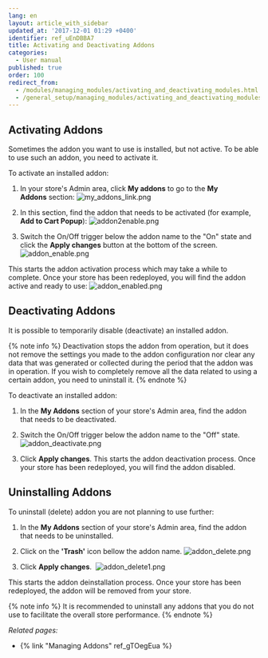 ```yaml
---
lang: en
layout: article_with_sidebar
updated_at: '2017-12-01 01:29 +0400'
identifier: ref_uEnDBBA7
title: Activating and Deactivating Addons
categories:
  - User manual
published: true
order: 100
redirect_from:
  - /modules/managing_modules/activating_and_deactivating_modules.html
  - /general_setup/managing_modules/activating_and_deactivating_modules.html
---
```

## Activating Addons

Sometimes the addon you want to use is installed, but not active. To be able to use such an addon, you need to activate it. 

To activate an installed addon:

1.  In your store's Admin area, click **My addons** to go to the **My Addons** section:
    ![my_addons_link.png]({{site.baseurl}}/attachments/ref_uEnDBBA7/my_addons_link.png)

2.  In this section, find the addon that needs to be activated (for example, **Add to Cart Popup**):
    ![addon2enable.png]({{site.baseurl}}/attachments/ref_uEnDBBA7/addon2enable.png)

3.  Switch the On/Off trigger below the addon name to the "On" state and click the **Apply changes** button at the bottom of the screen. 
    ![addon_enable.png]({{site.baseurl}}/attachments/ref_uEnDBBA7/addon_enable.png)

This starts the addon activation process which may take a while to complete. Once your store has been redeployed, you will find the addon active and ready to use:
    ![addon_enabled.png]({{site.baseurl}}/attachments/ref_uEnDBBA7/addon_enabled.png)
    

## Deactivating Addons

It is possible to temporarily disable (deactivate) an installed addon.

{% note info %}
Deactivation stops the addon from operation, but it does not remove the settings you made to the addon configuration nor clear any data that was generated or collected during the period that the addon was in operation. If you wish to completely remove all the data related to using a certain addon, you need to uninstall it.
{% endnote %}

To deactivate an installed addon:

1.  In the **My Addons** section of your store's Admin area, find the addon that needs to be deactivated.

2.  Switch the On/Off trigger below the addon name to the "Off" state.
    ![addon_deactivate.png]({{site.baseurl}}/attachments/ref_uEnDBBA7/addon_deactivate.png)

3.  Click **Apply changes**. This starts the addon deactivation process. Once your store has been redeployed, you will find the addon disabled.

## Uninstalling Addons

To uninstall (delete) addon you are not planning to use further:

1.  In the **My Addons** section of your store's Admin area, find the addon that needs to be uninstalled.

2.  Click on the **'Trash'** icon bellow the addon name.
    ![addon_delete.png]({{site.baseurl}}/attachments/ref_uEnDBBA7/addon_delete.png)

3.  Click **Apply changes**. 
    ![addon_delete1.png]({{site.baseurl}}/attachments/ref_uEnDBBA7/addon_delete1.png)

This starts the addon deinstallation process. Once your store has been redeployed, the addon will be removed from your store.

{% note info %}
It is recommended to uninstall any addons that you do not use to facilitate the overall store performance.
{% endnote %}

_Related pages:_

*   {% link "Managing Addons" ref_gTOegEua %}
